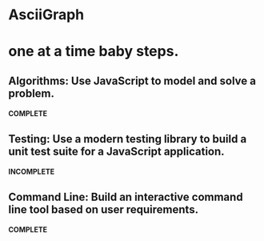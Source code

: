 # AsciiGraph

# one at a time baby steps.
## Algorithms: Use JavaScript to model and solve a problem.

#### COMPLETE

## Testing: Use a modern testing library to build a unit test suite for a JavaScript application.

#### INCOMPLETE

## Command Line: Build an interactive command line tool based on user requirements.

#### COMPLETE